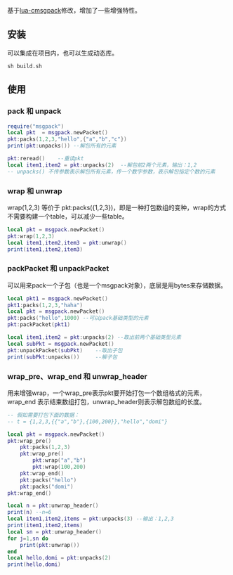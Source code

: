 
基于[lua-cmsgpack](https://github.com/antirez/lua-cmsgpack)修改，增加了一些增强特性。

## 安装

可以集成在项目内，也可以生成动态库。

~~~
sh build.sh
~~~

## 使用

### pack 和 unpack

~~~lua
require("msgpack")
local pkt  = msgpack.newPacket()
pkt:packs(1,2,3,"hello",{"a","b","c"})
print(pkt:unpacks()) --解包所有的元素

pkt:reread()	--重读pkt
local item1,item2 = pkt:unpacks(2)	--解包前2两个元素，输出：1,2
-- unpacks() 不传参数表示解包所有元素，传一个数字参数，表示解包指定个数的元素
~~~

### wrap 和 unwrap

wrap(1,2,3) 等价于 pkt:packs({1,2,3})，即是一种打包数组的变种，wrap的方式不需要构建一个table，可以减少一些table。

~~~lua
local pkt = msgpack.newPacket()
pkt:wrap(1,2,3)
local item1,item2,item3 = pkt:unwrap()
print(item1,item2,item3)
~~~

### packPacket 和 unpackPacket

可以用来pack一个子包（也是一个msgpack对象），底层是用bytes来存储数据。

~~~lua
local pkt1 = msgpack.newPacket()
pkt1:packs(1,2,3,"haha")
local pkt = msgpack.newPacket()
pkt:packs("hello",1000) --可以pack基础类型的元素
pkt:packPacket(pkt1)

local item1,item2 = pkt:unpacks(2) --取出前两个基础类型元素
local subPkt = msgpack.newPacket()
pkt:unpackPacket(subPkt)	--取出子包
print(subPkt:unpacks())		--解子包
~~~

### wrap_pre、wrap_end 和 unwrap_header

用来增强wrap，一个wrap_pre表示pkt要开始打包一个数组格式的元素，wrap_end 表示结束数组打包，unwrap_header则表示解包数组的长度。

~~~lua
-- 假如需要打包下面的数据：
-- t = {1,2,3,{{"a","b"},{100,200}},"hello","domi"}

local pkt = msgpack.newPacket()
pkt:wrap_pre()
	pkt:packs(1,2,3)
	pkt:wrap_pre()
		pkt:wrap("a","b")
		pkt:wrap(100,200)
	pkt:wrap_end()
	pkt:packs("hello")
	pkt:packs("domi")
pkt:wrap_end()

local n = pkt:unwrap_header()
print(n) --n=6
local item1,item2,items = pkt:unpacks(3) --输出：1,2,3
print(item1,item2,items)
local sn = pkt:unwrap_header()
for j=1,sn do
	print(pkt:unwrap())
end
local hello,domi = pkt:unpacks(2)
print(hello,domi)
~~~
